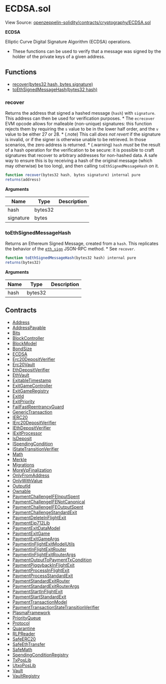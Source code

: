 # ECDSA.sol

View Source: [openzeppelin-solidity/contracts/cryptography/ECDSA.sol](../../openzeppelin-solidity/contracts/cryptography/ECDSA.sol)

**ECDSA**

Elliptic Curve Digital Signature Algorithm (ECDSA) operations.
 * These functions can be used to verify that a message was signed by the holder
of the private keys of a given address.

## Functions

- [recover(bytes32 hash, bytes signature)](#recover)
- [toEthSignedMessageHash(bytes32 hash)](#toethsignedmessagehash)

### recover

Returns the address that signed a hashed message (`hash`) with
`signature`. This address can then be used for verification purposes.
     * The `ecrecover` EVM opcode allows for malleable (non-unique) signatures:
this function rejects them by requiring the `s` value to be in the lower
half order, and the `v` value to be either 27 or 28.
     * (.note) This call _does not revert_ if the signature is invalid, or
if the signer is otherwise unable to be retrieved. In those scenarios,
the zero address is returned.
     * (.warning) `hash` _must_ be the result of a hash operation for the
verification to be secure: it is possible to craft signatures that
recover to arbitrary addresses for non-hashed data. A safe way to ensure
this is by receiving a hash of the original message (which may otherwise)
be too long), and then calling `toEthSignedMessageHash` on it.

```js
function recover(bytes32 hash, bytes signature) internal pure
returns(address)
```

**Arguments**

| Name        | Type           | Description  |
| ------------- |------------- | -----|
| hash | bytes32 |  | 
| signature | bytes |  | 

### toEthSignedMessageHash

Returns an Ethereum Signed Message, created from a `hash`. This
replicates the behavior of the
[`eth_sign`](https://github.com/ethereum/wiki/wiki/JSON-RPC#eth_sign)
JSON-RPC method.
     * See `recover`.

```js
function toEthSignedMessageHash(bytes32 hash) internal pure
returns(bytes32)
```

**Arguments**

| Name        | Type           | Description  |
| ------------- |------------- | -----|
| hash | bytes32 |  | 

## Contracts

* [Address](Address.md)
* [AddressPayable](AddressPayable.md)
* [Bits](Bits.md)
* [BlockController](BlockController.md)
* [BlockModel](BlockModel.md)
* [BondSize](BondSize.md)
* [ECDSA](ECDSA.md)
* [Erc20DepositVerifier](Erc20DepositVerifier.md)
* [Erc20Vault](Erc20Vault.md)
* [EthDepositVerifier](EthDepositVerifier.md)
* [EthVault](EthVault.md)
* [ExitableTimestamp](ExitableTimestamp.md)
* [ExitGameController](ExitGameController.md)
* [ExitGameRegistry](ExitGameRegistry.md)
* [ExitId](ExitId.md)
* [ExitPriority](ExitPriority.md)
* [FailFastReentrancyGuard](FailFastReentrancyGuard.md)
* [GenericTransaction](GenericTransaction.md)
* [IERC20](IERC20.md)
* [IErc20DepositVerifier](IErc20DepositVerifier.md)
* [IEthDepositVerifier](IEthDepositVerifier.md)
* [IExitProcessor](IExitProcessor.md)
* [IsDeposit](IsDeposit.md)
* [ISpendingCondition](ISpendingCondition.md)
* [IStateTransitionVerifier](IStateTransitionVerifier.md)
* [Math](Math.md)
* [Merkle](Merkle.md)
* [Migrations](Migrations.md)
* [MoreVpFinalization](MoreVpFinalization.md)
* [OnlyFromAddress](OnlyFromAddress.md)
* [OnlyWithValue](OnlyWithValue.md)
* [OutputId](OutputId.md)
* [Ownable](Ownable.md)
* [PaymentChallengeIFEInputSpent](PaymentChallengeIFEInputSpent.md)
* [PaymentChallengeIFENotCanonical](PaymentChallengeIFENotCanonical.md)
* [PaymentChallengeIFEOutputSpent](PaymentChallengeIFEOutputSpent.md)
* [PaymentChallengeStandardExit](PaymentChallengeStandardExit.md)
* [PaymentDeleteInFlightExit](PaymentDeleteInFlightExit.md)
* [PaymentEip712Lib](PaymentEip712Lib.md)
* [PaymentExitDataModel](PaymentExitDataModel.md)
* [PaymentExitGame](PaymentExitGame.md)
* [PaymentExitGameArgs](PaymentExitGameArgs.md)
* [PaymentInFlightExitModelUtils](PaymentInFlightExitModelUtils.md)
* [PaymentInFlightExitRouter](PaymentInFlightExitRouter.md)
* [PaymentInFlightExitRouterArgs](PaymentInFlightExitRouterArgs.md)
* [PaymentOutputToPaymentTxCondition](PaymentOutputToPaymentTxCondition.md)
* [PaymentPiggybackInFlightExit](PaymentPiggybackInFlightExit.md)
* [PaymentProcessInFlightExit](PaymentProcessInFlightExit.md)
* [PaymentProcessStandardExit](PaymentProcessStandardExit.md)
* [PaymentStandardExitRouter](PaymentStandardExitRouter.md)
* [PaymentStandardExitRouterArgs](PaymentStandardExitRouterArgs.md)
* [PaymentStartInFlightExit](PaymentStartInFlightExit.md)
* [PaymentStartStandardExit](PaymentStartStandardExit.md)
* [PaymentTransactionModel](PaymentTransactionModel.md)
* [PaymentTransactionStateTransitionVerifier](PaymentTransactionStateTransitionVerifier.md)
* [PlasmaFramework](PlasmaFramework.md)
* [PriorityQueue](PriorityQueue.md)
* [Protocol](Protocol.md)
* [Quarantine](Quarantine.md)
* [RLPReader](RLPReader.md)
* [SafeERC20](SafeERC20.md)
* [SafeEthTransfer](SafeEthTransfer.md)
* [SafeMath](SafeMath.md)
* [SpendingConditionRegistry](SpendingConditionRegistry.md)
* [TxPosLib](TxPosLib.md)
* [UtxoPosLib](UtxoPosLib.md)
* [Vault](Vault.md)
* [VaultRegistry](VaultRegistry.md)
